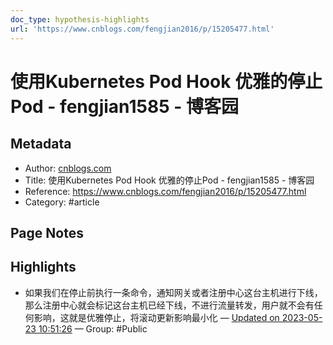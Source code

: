 ```yaml
---
doc_type: hypothesis-highlights
url: 'https://www.cnblogs.com/fengjian2016/p/15205477.html'
---
```


# 使用Kubernetes Pod Hook 优雅的停止Pod - fengjian1585 - 博客园

## Metadata
- Author: [cnblogs.com]()
- Title: 使用Kubernetes Pod Hook 优雅的停止Pod - fengjian1585 - 博客园
- Reference: https://www.cnblogs.com/fengjian2016/p/15205477.html
- Category: #article

## Page Notes
## Highlights
- 如果我们在停止前执行一条命令，通知网关或者注册中心这台主机进行下线，那么注册中心就会标记这台主机已经下线，不进行流量转发，用户就不会有任何影响，这就是优雅停止，将滚动更新影响最小化 — [Updated on 2023-05-23 10:51:26](https://hyp.is/tcaj2PkUEe2g_9vqBwxRRg/www.cnblogs.com/fengjian2016/p/15205477.html) — Group: #Public



